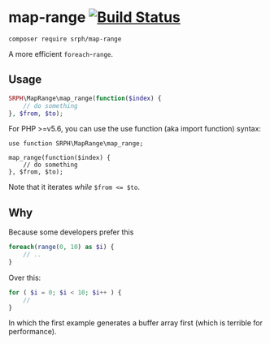 # map-range [![Build Status](https://img.shields.io/travis/srph/map-range.svg?style=flat-square)](https://travis-ci.org/srph/map-range?branch=master)
```
composer require srph/map-range
```
A more efficient `foreach`-`range`.

## Usage

```php
SRPH\MapRange\map_range(function($index) {
	// do something
}, $from, $to);
```

For PHP >=v5.6, you can use the use function (aka import function) syntax:

```
use function SRPH\MapRange\map_range;

map_range(function($index) {
	// do something
}, $from, $to);
```

Note that it iterates *while* `$from <= $to`.

## Why
Because some developers prefer this
```php
foreach(range(0, 10) as $i) {
	// ..
} 
```

Over this:
```php
for ( $i = 0; $i < 10; $i++ ) {
	//
}
```

In which the first example generates a buffer array first (which is terrible for performance).
